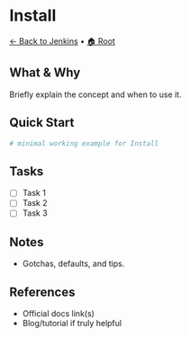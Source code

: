 # Install

[← Back to Jenkins](../README.md) • [🏠 Root](../../README.md)

## What & Why
Briefly explain the concept and when to use it.

## Quick Start
```bash
# minimal working example for Install
```

## Tasks
- [ ] Task 1
- [ ] Task 2
- [ ] Task 3

## Notes
- Gotchas, defaults, and tips.

## References
- Official docs link(s)
- Blog/tutorial if truly helpful
